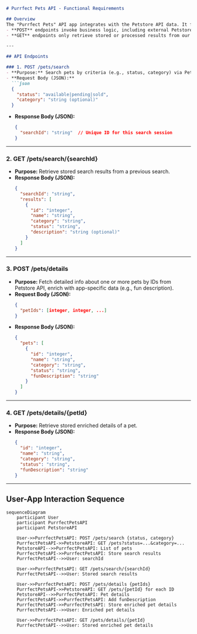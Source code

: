 ```markdown
# Purrfect Pets API - Functional Requirements

## Overview
The "Purrfect Pets" API app integrates with the Petstore API data. It follows RESTful principles where:
- **POST** endpoints invoke business logic, including external Petstore API calls, data retrieval, or calculations.
- **GET** endpoints only retrieve stored or processed results from our application.

---

## API Endpoints

### 1. POST /pets/search
- **Purpose:** Search pets by criteria (e.g., status, category) via Petstore API and store results for retrieval.
- **Request Body (JSON):**
  ```json
  {
    "status": "available|pending|sold",
    "category": "string (optional)"
  }
  ```
- **Response Body (JSON):**
  ```json
  {
    "searchId": "string"  // Unique ID for this search session
  }
  ```

---

### 2. GET /pets/search/{searchId}
- **Purpose:** Retrieve stored search results from a previous search.
- **Response Body (JSON):**
  ```json
  {
    "searchId": "string",
    "results": [
      {
        "id": "integer",
        "name": "string",
        "category": "string",
        "status": "string",
        "description": "string (optional)"
      }
    ]
  }
  ```

---

### 3. POST /pets/details
- **Purpose:** Fetch detailed info about one or more pets by IDs from Petstore API, enrich with app-specific data (e.g., fun description).
- **Request Body (JSON):**
  ```json
  {
    "petIds": [integer, integer, ...]
  }
  ```
- **Response Body (JSON):**
  ```json
  {
    "pets": [
      {
        "id": "integer",
        "name": "string",
        "category": "string",
        "status": "string",
        "funDescription": "string"
      }
    ]
  }
  ```

---

### 4. GET /pets/details/{petId}
- **Purpose:** Retrieve stored enriched details of a pet.
- **Response Body (JSON):**
  ```json
  {
    "id": "integer",
    "name": "string",
    "category": "string",
    "status": "string",
    "funDescription": "string"
  }
  ```

---

## User-App Interaction Sequence

```mermaid
sequenceDiagram
    participant User
    participant PurrfectPetsAPI
    participant PetstoreAPI

    User->>PurrfectPetsAPI: POST /pets/search {status, category}
    PurrfectPetsAPI->>PetstoreAPI: GET /pets?status=...&category=...
    PetstoreAPI-->>PurrfectPetsAPI: List of pets
    PurrfectPetsAPI->>PurrfectPetsAPI: Store search results
    PurrfectPetsAPI-->>User: searchId

    User->>PurrfectPetsAPI: GET /pets/search/{searchId}
    PurrfectPetsAPI-->>User: Stored search results

    User->>PurrfectPetsAPI: POST /pets/details {petIds}
    PurrfectPetsAPI->>PetstoreAPI: GET /pets/{petId} for each ID
    PetstoreAPI-->>PurrfectPetsAPI: Pet details
    PurrfectPetsAPI->>PurrfectPetsAPI: Add funDescription
    PurrfectPetsAPI->>PurrfectPetsAPI: Store enriched pet details
    PurrfectPetsAPI-->>User: Enriched pet details

    User->>PurrfectPetsAPI: GET /pets/details/{petId}
    PurrfectPetsAPI-->>User: Stored enriched pet details
```
```